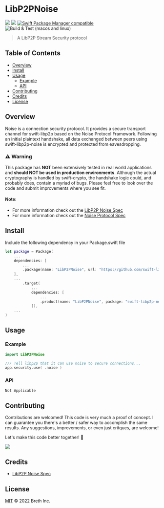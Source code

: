 # LibP2PNoise

[![](https://img.shields.io/badge/made%20by-Breth-blue.svg?style=flat-square)](https://breth.app)
[![](https://img.shields.io/badge/project-libp2p-yellow.svg?style=flat-square)](http://libp2p.io/)
[![Swift Package Manager compatible](https://img.shields.io/badge/SPM-compatible-blue.svg?style=flat-square)](https://github.com/apple/swift-package-manager)
![Build & Test (macos and linux)](https://github.com/swift-libp2p/swift-libp2p-noise/actions/workflows/build+test.yml/badge.svg)

> A LibP2P Stream Security protocol

## Table of Contents

- [Overview](#overview)
- [Install](#install)
- [Usage](#usage)
  - [Example](#example)
  - [API](#api)
- [Contributing](#contributing)
- [Credits](#credits)
- [License](#license)

## Overview
Noise is a connection security protocol. It provides a secure transport channel for swift-libp2p based on the Noise Protocol Framework. Following an initial plaintext handshake, all data exchanged between peers using swift-libp2p-noise is encrypted and protected from eavesdropping.

### ⚠️ Warning
This package has **NOT** been extensively tested in real world applications and **should NOT be used in production environments**. Although the actual cryptography is handled by swift-crypto, the handshake logic could, and probably does, contain a myriad of bugs. Please feel free to look over the code and submit improvements where you see fit.  

#### Note:
- For more information check out the [LibP2P Noise Spec](https://github.com/libp2p/specs/tree/master/noise) 
- For more information check out the [Noise Protocol Spec](https://noiseprotocol.org/noise.html)

## Install

Include the following dependency in your Package.swift file
``` swift
let package = Package(
    ...
    dependencies: [
        ...
        .package(name: "LibP2PNoise", url: "https://github.com/swift-libp2p/swift-libp2p-noise.git", .upToNextMajor(from: "0.1.0"))
    ],
    ...
        .target(
            ...
            dependencies: [
                ...
                .product(name: "LibP2PNoise", package: "swift-libp2p-noise"),
            ]),
    ...
)
```

## Usage

### Example 
``` swift
import LibP2PNoise

/// Tell libp2p that it can use noise to secure connections...
app.security.use( .noise )

```

### API
``` swift
Not Applicable
```

## Contributing

Contributions are welcomed! This code is very much a proof of concept. I can guarantee you there's a better / safer way to accomplish the same results. Any suggestions, improvements, or even just critques, are welcome! 

Let's make this code better together! 🤝

[![](https://cdn.rawgit.com/jbenet/contribute-ipfs-gif/master/img/contribute.gif)](https://github.com/ipfs/community/blob/master/contributing.md)


## Credits

- [LibP2P Noise Spec](https://github.com/libp2p/specs/tree/master/noise) 

## License

[MIT](LICENSE) © 2022 Breth Inc.
